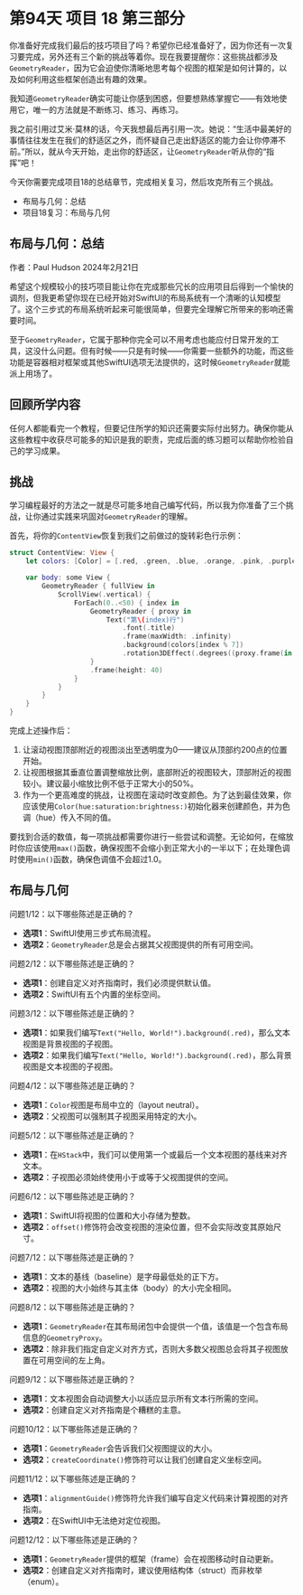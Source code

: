# 第94天 项目 18 第三部分

你准备好完成我们最后的技巧项目了吗？希望你已经准备好了，因为你还有一次复习要完成，另外还有三个新的挑战等着你。现在我要提醒你：这些挑战都涉及`GeometryReader`，因为它会迫使你清晰地思考每个视图的框架是如何计算的，以及如何利用这些框架创造出有趣的效果。

我知道`GeometryReader`确实可能让你感到困惑，但要想熟练掌握它——有效地使用它，唯一的方法就是不断练习、练习、再练习。

我之前引用过艾米·莫林的话，今天我想最后再引用一次。她说：“生活中最美好的事情往往发生在我们的舒适区之外，而怀疑自己走出舒适区的能力会让你停滞不前。”所以，就从今天开始，走出你的舒适区，让`GeometryReader`听从你的“指挥”吧！

今天你需要完成项目18的总结章节，完成相关复习，然后攻克所有三个挑战。

- 布局与几何：总结
- 项目18复习：布局与几何



## 布局与几何：总结

作者：Paul Hudson  2024年2月21日

希望这个规模较小的技巧项目能让你在完成那些冗长的应用项目后得到一个愉快的调剂，但我更希望你现在已经开始对SwiftUI的布局系统有一个清晰的认知模型了。这个三步式的布局系统听起来可能很简单，但要完全理解它所带来的影响还需要时间。

至于`GeometryReader`，它属于那种你完全可以不用考虑也能应付日常开发的工具，这没什么问题。但有时候——只是有时候——你需要一些额外的功能，而这些功能是容器相对框架或其他SwiftUI选项无法提供的，这时候`GeometryReader`就能派上用场了。

## 回顾所学内容

任何人都能看完一个教程，但要记住所学的知识还需要实际付出努力。确保你能从这些教程中收获尽可能多的知识是我的职责，完成后面的练习题可以帮助你检验自己的学习成果。

## 挑战

学习编程最好的方法之一就是尽可能多地自己编写代码，所以我为你准备了三个挑战，让你通过实践来巩固对`GeometryReader`的理解。

首先，将你的`ContentView`恢复到我们之前做过的旋转彩色行示例：

```swift
struct ContentView: View {
    let colors: [Color] = [.red, .green, .blue, .orange, .pink, .purple, .yellow]

    var body: some View {
        GeometryReader { fullView in
            ScrollView(.vertical) {
                ForEach(0..<50) { index in
                    GeometryReader { proxy in
                        Text("第\(index)行")
                            .font(.title)
                            .frame(maxWidth: .infinity)
                            .background(colors[index % 7])
                            .rotation3DEffect(.degrees((proxy.frame(in: .global).minY - fullView.size.height / 2) / 5), axis: (x: 0, y: 1, z: 0))
                    }
                    .frame(height: 40)
                }
            }
        }
    }
}
```

完成上述操作后：

1. 让滚动视图顶部附近的视图淡出至透明度为0——建议从顶部约200点的位置开始。
2. 让视图根据其垂直位置调整缩放比例，底部附近的视图较大，顶部附近的视图较小。建议最小缩放比例不低于正常大小的50%。
3. 作为一个更高难度的挑战，让视图在滚动时改变颜色。为了达到最佳效果，你应该使用`Color(hue:saturation:brightness:)`初始化器来创建颜色，并为色调（hue）传入不同的值。

要找到合适的数值，每一项挑战都需要你进行一些尝试和调整。无论如何，在缩放时你应该使用`max()`函数，确保视图不会缩小到正常大小的一半以下；在处理色调时使用`min()`函数，确保色调值不会超过1.0。



## 布局与几何

问题1/12：以下哪些陈述是正确的？

- **选项1**：SwiftUI使用三步式布局流程。
- **选项2**：`GeometryReader`总是会占据其父视图提供的所有可用空间。

问题2/12：以下哪些陈述是正确的？

- **选项1**：创建自定义对齐指南时，我们必须提供默认值。
- **选项2**：SwiftUI有五个内置的坐标空间。

问题3/12：以下哪些陈述是正确的？

- **选项1**：如果我们编写`Text("Hello, World!").background(.red)`，那么文本视图是背景视图的子视图。
- **选项2**：如果我们编写`Text("Hello, World!").background(.red)`，那么背景视图是文本视图的子视图。

问题4/12：以下哪些陈述是正确的？

- **选项1**：`Color`视图是布局中立的（layout neutral）。
- **选项2**：父视图可以强制其子视图采用特定的大小。

问题5/12：以下哪些陈述是正确的？

- **选项1**：在`HStack`中，我们可以使用第一个或最后一个文本视图的基线来对齐文本。
- **选项2**：子视图必须始终使用小于或等于父视图提供的空间。

问题6/12：以下哪些陈述是正确的？

- **选项1**：SwiftUI将视图的位置和大小存储为整数。
- **选项2**：`offset()`修饰符会改变视图的渲染位置，但不会实际改变其原始尺寸。

问题7/12：以下哪些陈述是正确的？

- **选项1**：文本的基线（baseline）是字母最低处的正下方。
- **选项2**：视图的大小始终与其主体（body）的大小完全相同。

问题8/12：以下哪些陈述是正确的？

- **选项1**：`GeometryReader`在其布局闭包中会提供一个值，该值是一个包含布局信息的`GeometryProxy`。
- **选项2**：除非我们指定自定义对齐方式，否则大多数父视图总会将其子视图放置在可用空间的左上角。

问题9/12：以下哪些陈述是正确的？

- **选项1**：文本视图会自动调整大小以适应显示所有文本行所需的空间。
- **选项2**：创建自定义对齐指南是个糟糕的主意。

问题10/12：以下哪些陈述是正确的？

- **选项1**：`GeometryReader`会告诉我们父视图提议的大小。
- **选项2**：`createCoordinate()`修饰符可以让我们创建自定义坐标空间。

问题11/12：以下哪些陈述是正确的？

- **选项1**：`alignmentGuide()`修饰符允许我们编写自定义代码来计算视图的对齐指南。
- **选项2**：在SwiftUI中无法绝对定位视图。

问题12/12：以下哪些陈述是正确的？

- **选项1**：`GeometryReader`提供的框架（frame）会在视图移动时自动更新。
- **选项2**：创建自定义对齐指南时，建议使用结构体（struct）而非枚举（enum）。